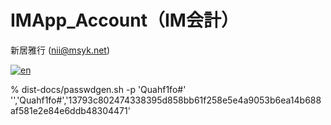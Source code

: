 # IMApp_Account（IM会計）

新居雅行 (nii@msyk.net)

[![en](https://img.shields.io/badge/lang-en-red.svg)](https://github.com/msyk/IMApp_Account/blob/master/README.en.md)


% dist-docs/passwdgen.sh -p 'Quahf1fo#'        
'','Quahf1fo#','13793c802474338395d858bb61f258e5e4a9053b6ea14b688af581e2e84e6ddb48304471'
